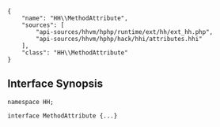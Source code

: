``` yamlmeta
{
    "name": "HH\\MethodAttribute",
    "sources": [
        "api-sources/hhvm/hphp/runtime/ext/hh/ext_hh.php",
        "api-sources/hhvm/hphp/hack/hhi/attributes.hhi"
    ],
    "class": "HH\\MethodAttribute"
}
```




## Interface Synopsis




``` Hack
namespace HH;

interface MethodAttribute {...}
```



<!-- HHAPIDOC -->
